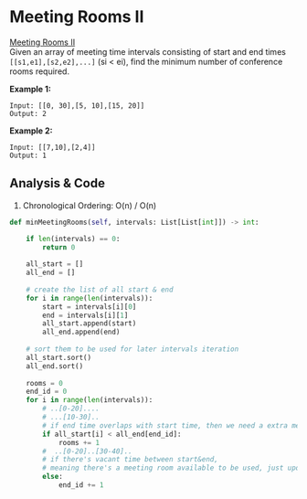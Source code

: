 # Meeting Rooms II

[Meeting Rooms II](https://leetcode.com/problems/meeting-rooms-ii/)  
Given an array of meeting time intervals consisting of start and end times `[[s1,e1],[s2,e2],...]` \(si &lt; ei\), find the minimum number of conference rooms required.

**Example 1:**

```text
Input: [[0, 30],[5, 10],[15, 20]]
Output: 2
```

**Example 2:**

```text
Input: [[7,10],[2,4]]
Output: 1
```

## Analysis & Code

1. Chronological Ordering: O\(n\) / O\(n\)

```python
def minMeetingRooms(self, intervals: List[List[int]]) -> int:

    if len(intervals) == 0:
        return 0
    
    all_start = []
    all_end = []
    
    # create the list of all start & end
    for i in range(len(intervals)):
        start = intervals[i][0] 
        end = intervals[i][1]
        all_start.append(start)
        all_end.append(end)
    
    # sort them to be used for later intervals iteration
    all_start.sort()
    all_end.sort()
    
    rooms = 0  
    end_id = 0
    for i in range(len(intervals)):
        # ..[0-20]....
        # ...[10-30]..
        # if end time overlaps with start time, then we need a extra meeting room.
        if all_start[i] < all_end[end_id]:
            rooms += 1
        #  ..[0-20]..[30-40]..
        # if there's vacant time between start&end, 
        # meaning there's a meeting room available to be used, just update endtime.
        else:
            end_id += 1 
```


